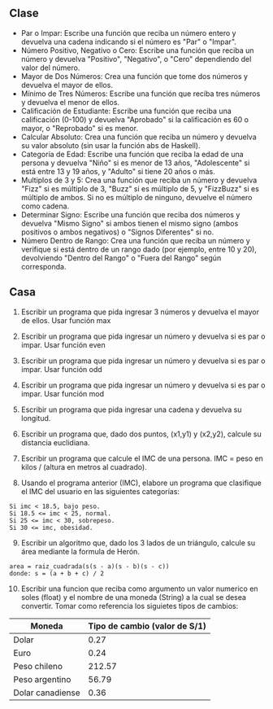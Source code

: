 ## Clase
- Par o Impar: Escribe una función que reciba un número entero y devuelva una cadena indicando si el número es "Par" o "Impar".
- Número Positivo, Negativo o Cero: Escribe una función que reciba un número y devuelva "Positivo", "Negativo", o "Cero" dependiendo del valor del número.
- Mayor de Dos Números: Crea una función que tome dos números y devuelva el mayor de ellos.
- Mínimo de Tres Números: Escribe una función que reciba tres números y devuelva el menor de ellos.
- Calificación de Estudiante: Escribe una función que reciba una calificación (0-100) y devuelva "Aprobado" si la calificación es 60 o mayor, o "Reprobado" si es menor.
- Calcular Absoluto: Crea una función que reciba un número y devuelva su valor absoluto (sin usar la función abs de Haskell).
- Categoría de Edad: Escribe una función que reciba la edad de una persona y devuelva "Niño" si es menor de 13 años, "Adolescente" si está entre 13 y 19 años, y "Adulto" si tiene 20 años o más.
- Multiplos de 3 y 5: Crea una función que reciba un número y devuelva "Fizz" si es múltiplo de 3, "Buzz" si es múltiplo de 5, y "FizzBuzz" si es múltiplo de ambos. Si no es múltiplo de ninguno, devuelve el número como cadena.
- Determinar Signo: Escribe una función que reciba dos números y devuelva "Mismo Signo" si ambos tienen el mismo signo (ambos positivos o ambos negativos) o "Signos Diferentes" si no.
- Número Dentro de Rango: Crea una función que reciba un número y verifique si está dentro de un rango dado (por ejemplo, entre 10 y 20), devolviendo "Dentro del Rango" o "Fuera del Rango" según corresponda.

## Casa
01. Escribir un programa que pida ingresar 3 números y devuelva el mayor de ellos. Usar función max

02. Escribir un programa que pida ingresar un número y devuelva si es par o impar. Usar función even

03. Escribir un programa que pida ingresar un número y devuelva si es par o impar. Usar función odd

04. Escribir un programa que pida ingresar un número y devuelva si es par o impar. Usar función mod

05. Escribir un programa que pida ingresar una cadena y devuelva su longitud.

06. Escribir un programa que, dado dos puntos, (x1,y1) y (x2,y2), calcule su distancia euclidiana.

07. Escribir un programa que calcule el IMC de una persona. IMC = peso en kilos / (altura en metros al cuadrado).

08. Usando el programa anterior (IMC), elabore un programa que clasifique el IMC del usuario en las siguientes categorías:
````
Si imc < 18.5, bajo peso.
Si 18.5 <= imc < 25, normal.
Si 25 <= imc < 30, sobrepeso.
Si 30 <= imc, obesidad.
````

09. Escribir un algoritmo que, dado los 3 lados de un triángulo, calcule su área mediante la formula de Herón.
````
area = raiz_cuadrada(s(s - a)(s - b)(s - c))
donde: s = (a + b + c) / 2
````

10. Escribir una funcion que reciba como argumento un valor numerico en soles (float) y el nombre de una moneda (String) a la cual se desea convertir. Tomar como referencia los siguietes tipos de cambios:

| Moneda | Tipo de cambio (valor de S/1) |
| ------- | --------------- |
| Dolar | 0.27 |
| Euro | 0.24 |
| Peso chileno | 212.57 |
| Peso argentino | 56.79 |
| Dolar canadiense | 0.36 |